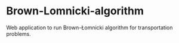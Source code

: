 # Brown-Lomnicki-algorithm
Web application to run Brown-Łomnicki algorithm for transportation problems.
